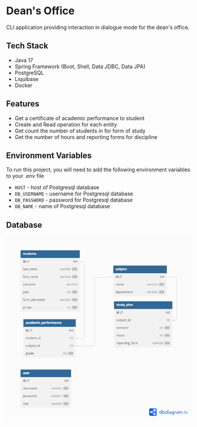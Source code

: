 # Dean's Office

CLI application providing interaction in dialogue mode for the dean's office.


## Tech Stack

- Java 17
- Spring Framework (Boot, Shell, Data JDBC, Data JPA)
- PostgreSQL
- Liquibase
- Docker

## Features

- Get a certificate of academic performance to student
- Create and Read operation for each entity
- Get count the number of students in for form of study
- Get the number of hours and reporting forms for discipline


## Environment Variables

To run this project, you will need to add the following environment variables to your .env file

- `HOST` - host of Postgresql database
- `DB_USERNAME` - username for Postgresql database
- `DB_PASSWORD` - password for Postgresql database
- `DB_NAME` - name of Postgresql database


## Database

![Class diagram](docs/db.png)





